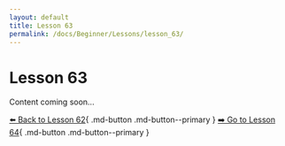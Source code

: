 ```yaml
---
layout: default
title: Lesson 63
permalink: /docs/Beginner/Lessons/lesson_63/
---
```


# Lesson 63

Content coming soon...

[⬅️ Back to Lesson 62](lesson_62.md){ .md-button .md-button--primary }  [➡️ Go to Lesson 64](lesson_64.md){ .md-button .md-button--primary }
